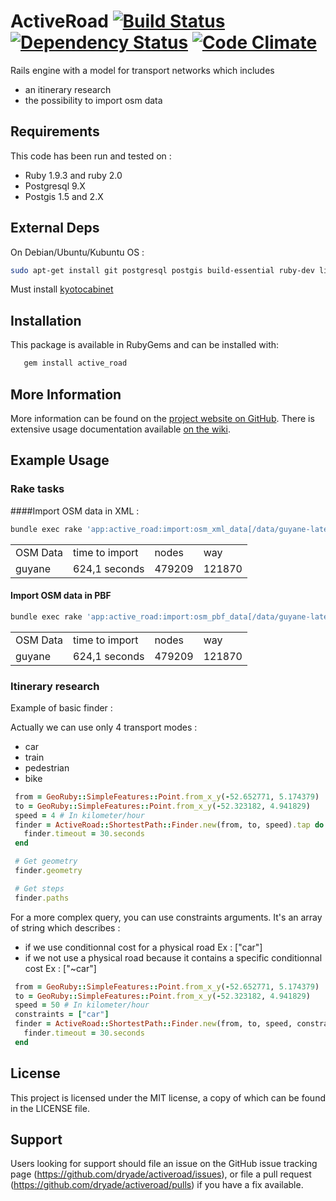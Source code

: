 # ActiveRoad [![Build Status](https://travis-ci.org/dryade/activeroad.png)](http://travis-ci.org/dryade/activeroad?branch=master) [![Dependency Status](https://gemnasium.com/dryade/activeroad.png)](https://gemnasium.com/dryade/activeroad) [![Code Climate](https://codeclimate.com/github/dryade/activeroad.png)](https://codeclimate.com/github/dryade/activeroad)

Rails engine with a model for transport networks which includes
 - an itinerary research
 - the possibility to import osm data

Requirements
------------
 
This code has been run and tested on :  
* Ruby 1.9.3 and ruby 2.0
* Postgresql 9.X
* Postgis 1.5 and 2.X

External Deps
-------------
On Debian/Ubuntu/Kubuntu OS : 
```sh
sudo apt-get install git postgresql postgis build-essential ruby-dev libproj-dev libgeos-dev libffi-dev zlib1g-dev libxslt1-dev libxml2-dev libbz2-dev
```

Must install [kyotocabinet](https://github.com/dryade/activeroad/wiki/Kyotocabinet)


Installation
------------
 
This package is available in RubyGems and can be installed with:
```sh 
   gem install active_road
```

More Information
----------------
 
More information can be found on the [project website on GitHub](http://github.com/dryade/activeroad). 
There is extensive usage documentation available [on the wiki](https://github.com/dryade/activeroad/wiki).

Example Usage 
------------

### Rake tasks

####Import OSM data in XML : 

```sh
bundle exec rake 'app:active_road:import:osm_xml_data[/data/guyane-latest.osm]'

```

<table>
    <tr>
        <td>OSM Data</td>
        <td>time to import</td>
        <td>nodes</td>
        <td>way</td>
    </tr>
    <tr>
        <td>guyane</td>
        <td>624,1 seconds</td>
        <td>479209</td>
        <td>121870</td>
    </tr>
</table>

#### Import OSM data in PBF

```sh
bundle exec rake 'app:active_road:import:osm_pbf_data[/data/guyane-latest.osm.pbf]'

```

<table>
    <tr>
        <td>OSM Data</td>
        <td>time to import</td>
        <td>nodes</td>
        <td>way</td>
    </tr>
    <tr>
        <td>guyane</td>
        <td>624,1 seconds</td>
        <td>479209</td>
        <td>121870</td>
    </tr>
</table>

### Itinerary research

Example of basic finder : 

Actually we can use only 4 transport modes : 
* car
* train
* pedestrian
* bike 

```ruby
 from = GeoRuby::SimpleFeatures::Point.from_x_y(-52.652771, 5.174379)
 to = GeoRuby::SimpleFeatures::Point.from_x_y(-52.323182, 4.941829)
 speed = 4 # In kilometer/hour        
 finder = ActiveRoad::ShortestPath::Finder.new(from, to, speed).tap do |finder|
   finder.timeout = 30.seconds
 end

 # Get geometry
 finder.geometry

 # Get steps
 finder.paths
```

For a more complex query, you can use constraints arguments. It's an array of string which 
describes :
 * if we use conditionnal cost for a physical road  Ex : ["car"]
 * if we not use a physical road because it contains a specific conditionnal cost Ex : ["~car"]

```ruby
 from = GeoRuby::SimpleFeatures::Point.from_x_y(-52.652771, 5.174379)
 to = GeoRuby::SimpleFeatures::Point.from_x_y(-52.323182, 4.941829)
 speed = 50 # In kilometer/hour        
 constraints = ["car"]
 finder = ActiveRoad::ShortestPath::Finder.new(from, to, speed, constraints).tap do |finder|
   finder.timeout = 30.seconds
 end
```

License
-------
 
This project is licensed under the MIT license, a copy of which can be found in the LICENSE file.


Support
-------
 
Users looking for support should file an issue on the GitHub issue tracking page (https://github.com/dryade/activeroad/issues), or file a pull request (https://github.com/dryade/activeroad/pulls) if you have a fix available.
